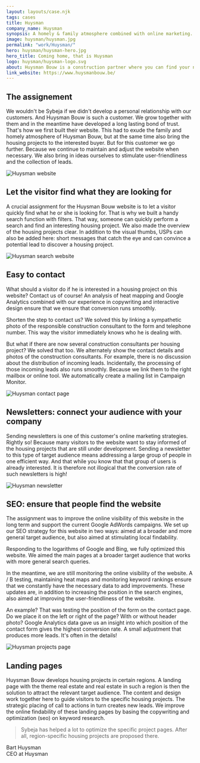 ```yaml
---
layout: layouts/case.njk
tags: cases
title: Huysman
company_name: Huysman
synopsis: A homely & family atmosphere combined with online marketing. No problem for Sybeja.
image: huysman/huysman.jpg
permalink: "work/Huysman/"
hero: huysman/huysman-hero.jpg
hero_title: Coming home, that is Huysman
logo: huysman/huysman-logo.svg
about: Huysman Bouw is a construction partner where you can find your new home with confidence, whether it is a house or apartment. And this tailor-made for a fair price. They mainly work in East and West Flanders, where they operate at strategically chosen locations. The core of Huysman Bouw is tailor-made, fair price, high-quality finish and personal contact.
link_website: https://www.huysmanbouw.be/
---
```


## The assignement

We wouldn't be Sybeja if we didn't develop a personal relationship with our customers. And Huysman Bouw is such a customer. We grow together with them and in the meantime have developed a long lasting bond of trust. That's how we first built their website. This had to exude the family and homely atmosphere of Huysman Bouw, but at the same time also bring the housing projects to the interested buyer. But for this customer we go further. Because we continue to maintain and adjust the website when necessary. We also bring in ideas ourselves to stimulate user-friendliness and the collection of leads.

![Huysman website](../../static/images/cases/huysman/huysman-website.png)


## Let the visitor find what they are looking for

A crucial assignment for the Huysman Bouw website is to let a visitor quickly find what he or she is looking for. That is why we built a handy search function with filters. That way, someone can quickly perform a search and find an interesting housing project. We also made the overview of the housing projects clear. In addition to the visual thumbs, USPs can also be added here: short messages that catch the eye and can convince a potential lead to discover a housing project.

![Huysman search website](../../static/images/cases/huysman/huysman-search.jpg)

## Easy to contact

What should a visitor do if he is interested in a housing project on this website? Contact us of course! An analysis of heat mapping and Google Analytics combined with our experience in copywriting and interactive design ensure that we ensure that conversion runs smoothly.

Shorten the step to contact us? We solved this by linking a sympathetic photo of the responsible construction consultant to the form and telephone number. This way the visitor immediately knows who he is dealing with.

But what if there are now several construction consultants per housing project? We solved that too. We alternately show the contact details and photos of the construction consultants. For example, there is no discussion about the distribution of incoming leads. Incidentally, the processing of those incoming leads also runs smoothly. Because we link them to the right mailbox or online tool. We automatically create a mailing list in Campaign Monitor.

![Huysman contact page](../../static/images/cases/huysman/huysman-contactpage.jpg)

## Newsletters: connect your audience with your company

Sending newsletters is one of this customer's online marketing strategies. Rightly so! Because many visitors to the website want to stay informed of the housing projects that are still under development. Sending a newsletter to this type of target audience means addressing a large group of people in one efficient way. And that while you know that that group of users is already interested. It is therefore not illogical that the conversion rate of such newsletters is high!

![Huysman newsletter](../../static/images/cases/huysman/huysman-newsletter.png)

## SEO: ensure that people find the website

The assignment was to improve the online visibility of this website in the long term and support the current Google AdWords campaigns. We set up our SEO strategy for this website in two ways: aimed at a broader and more general target audience, but also aimed at stimulating local findability.

Responding to the logarithms of Google and Bing, we fully optimized this website. We aimed the main pages at a broader target audience that works with more general search queries.

In the meantime, we are still monitoring the online visibility of the website. A / B testing, maintaining heat maps and monitoring keyword rankings ensure that we constantly have the necessary data to add improvements. These updates are, in addition to increasing the position in the search engines, also aimed at improving the user-friendliness of the website.

An example? That was testing the position of the form on the contact page. Do we place it on the left or right of the page? With or without header photo? Google Analytics data gave us an insight into which position of the contact form gives the highest conversion rate. A small adjustment that produces more leads. It's often in the details!

![Huysman projects page](../../static/images/cases/huysman/huysman-projects.jpg)

## Landing pages

Huysman Bouw develops housing projects in certain regions. A landing page with the theme real estate and real estate in such a region is then the solution to attract the relevant target audience. The content and design work together here to guide visitors to the specific housing projects. The strategic placing of call to actions in turn creates new leads. We improve the online findability of these landing pages by basing the copywriting and optimization (seo) on keyword research.

> Sybeja has helped a lot to optimize the specific project pages. After all, region-specific housing projects are proposed there.

Bart Huysman <br>
CEO at Huysman